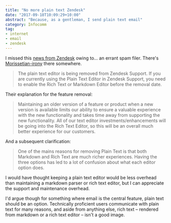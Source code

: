 ```yaml
---
title: "No more plain text Zendesk"
date: "2017-09-18T10:09:29+10:00"
abstract: "Because, as a gentleman, I send plain text email"
category: Infocomm
tag:
- internet
- email
- zendesk
---
```

I missed this [news from Zendesk] owing to... an errant spam filer. There's [Morissetian-irony] there somewhere.

> The plain text editor is being removed from Zendesk Support. If you are currently using the Plain Text Editor in Zendesk Support, you need to enable the Rich Text or Markdown Editor before the removal date.

Their explanation for the feature removal:

> Maintaining an older version of a feature or product when a new version is available limits our ability to ensure a valuable experience with the new functionality and takes time away from supporting the new functionality. All of our text editor investments/enhancements will be going into the Rich Text Editor, so this will be an overall much better experience for our customers.

And a subsequent clarification:

> One of the mains reasons for removing Plain Text is that both Markdown and Rich Text are much richer experiences. Having the three options has led to a lot of confusion about what each editor option does. 

I would have thought keeping a plain text editor would be less overhead than maintaining a markdown parser or rich text editor, but I can appreciate the support and maintenance overhead.  

I'd argue though for something where email is the central feature, plain text should be an option. Technically proficient users communicate with plain text for many reasons, and aside from anything else, rich text – rendered from markdown or a rich text editor – isn't a good image.

[news from Zendesk]: https://support.zendesk.com/hc/en-us/articles/115002181668-Removal-of-the-Plain-Text-Editor-from-Zendesk-Support#what_happens
[Morissetian-irony]: https://www.youtube.com/watch?v=Jne9t8sHpUc

